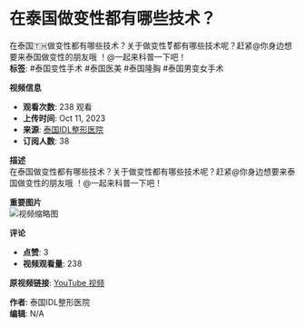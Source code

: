 # 在泰国做变性都有哪些技术？

在泰国🇹🇭做变性都有哪些技术？关于做变性⚧都有哪些技术呢？赶紧@你身边想要来泰国做变性的朋友哦 ！@一起来科普一下吧！  
**标签**: #泰国变性手术 #泰国医美 #泰国隆胸 #泰国男变女手术  

**视频信息**  
- **观看次数**: 238 观看  
- **上传时间**: Oct 11, 2023  
- **来源**: [泰国IDL整形医院](https://www.youtube.com/channel/UCqCbcrJkx9dSZ5q9V3caH4g)  
- **订阅人数**: 38  

**描述**  
在泰国做变性都有哪些技术？关于做变性都有哪些技术呢？赶紧@你身边想要来泰国做变性的朋友哦 ！@一起来科普一下吧！  

**重要图片**  
![视频缩略图](https://i.ytimg.com/vi/BzZ8odqgfgQ/hqdefault.jpg?sqp=-oaymwEmCKgBEF5IWvKriqkDGQgBFQAAiEIYAdgBAeIBCggYEAIYBjgBQAE=&rs=AOn4CLATzM8E2Bypu21GdR9QjQ3w3fR9_A)

**评论**  
- **点赞**: 3  
- **视频观看量**: 238  

**原视频链接**: [YouTube 视频](https://www.youtube.com/watch?v=BzZ8odqgfgQ)

**作者**: 泰国IDL整形医院  
**编辑**: N/A
